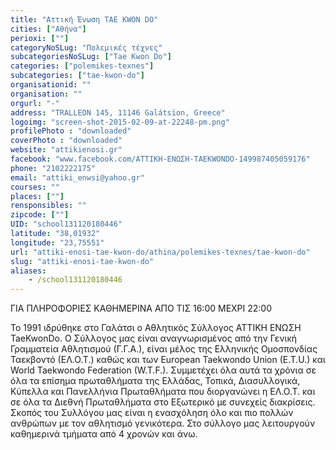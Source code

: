 ```yaml
---
title: "Αττική Ένωση TAE KWON DO"
cities: ["Αθήνα"]
perioxi: [""]
categoryNoSLug: "Πολεμικές τέχνες"
subcategoriesNoSLug: ["Tae Kwon Do"]
categories: ["polemikes-texnes"]
subcategories: ["tae-kwon-do"]
organisationid: ""
organisation: ""
orgurl: "-"
address: "TRALLEON 145, 11146 Galátsion, Greece"
logoimg: "screen-shot-2015-02-09-at-22248-pm.png"
profilePhoto : "downloaded"
coverPhoto : "downloaded"
website: "attikienosi.gr"
facebook: "www.facebook.com/ΑΤΤΙΚΗ-ΕΝΩΣΗ-TAEKWONDO-149987405059176"
phone: "2102222175"
email: "attiki_enwsi@yahoo.gr"
courses: ""
places: [""]
rensponsibles: ""
zipcode: [""]
UID: "school131120180446"
latitude: "38,01932"
longitude: "23,75551"
url: "attiki-enosi-tae-kwon-do/athina/polemikes-texnes/tae-kwon-do"
slug: "attiki-enosi-tae-kwon-do"
aliases:
    - /school131120180446
---
```



ΓΙΑ ΠΛΗΡΟΦΟΡΙΕΣ ΚΑΘΗΜΕΡΙΝΑ ΑΠΟ ΤΙΣ 16:00 ΜΕΧΡΙ 22:00

Το 1991 ιδρύθηκε στο Γαλάτσι ο Αθλητικός Σύλλογος ΑΤΤΙΚΗ ΕΝΩΣΗ TaeKwonDo. Ο Σύλλογος μας είναι αναγνωρισμένος από την Γενική Γραμματεία Αθλητισμού (Γ.Γ.Α.), είναι μέλος της Ελληνικής Ομοσπονδίας Ταεκβοντό (ΕΛ.Ο.Τ.) καθώς και των European Taekwondo Union (E.T.U.) και World Taekwondo Federation (W.T.F.). Συμμετέχει όλα αυτά τα χρόνια σε όλα τα επίσημα πρωταθλήματα της Ελλάδας, Τοπικά, Διασυλλογικά, Κύπελλα και Πανελλήνια Πρωταθλήματα που διοργανώνει η ΕΛ.Ο.Τ. και σε όλα τα Διεθνή Πρωταθλήματα στο Εξωτερικό με συνεχείς διακρίσεις. Σκοπός του Συλλόγου μας είναι η ενασχόληση όλο και πιο πολλών ανθρώπων με τον αθλητισμό γενικότερα. Στο σύλλογο μας λειτουργούν καθημερινά τμήματα από 4 χρονών και άνω.